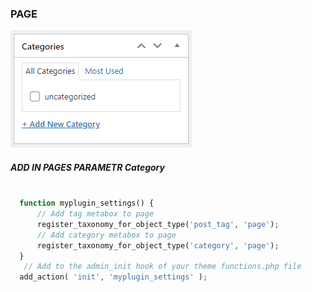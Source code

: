### PAGE

![](../../img/pages-category.png)


##### ADD IN PAGES PARAMETR Category


```php

  function myplugin_settings() {  
      // Add tag metabox to page
      register_taxonomy_for_object_type('post_tag', 'page'); 
      // Add category metabox to page
      register_taxonomy_for_object_type('category', 'page');  
  }
   // Add to the admin_init hook of your theme functions.php file 
  add_action( 'init', 'myplugin_settings' );


 ```

<!--#### In SCSS-->

<!--MD-MANUAL/scss/media/ [Links](https://github.com/Fobiya/MD-MANUAL/tree/master/scss/media)-->